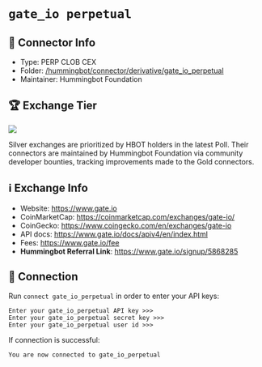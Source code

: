 # `gate_io perpetual`

## 📁 Connector Info

* Type: PERP CLOB CEX
* Folder: [/hummingbot/connector/derivative/gate_io_perpetual](https://github.com/hummingbot/hummingbot/tree/master/hummingbot/connector/derivative/gate_io_perpetual)
* Maintainer: Hummingbot Foundation

## 🏆 Exchange Tier

![](https://img.shields.io/static/v1?label=Hummingbot&message=SILVER&color=white)

Silver exchanges are prioritized by HBOT holders in the latest Poll. Their connectors are maintained by Hummingbot Foundation via community developer bounties, tracking improvements made to the Gold connectors.

## ℹ️ Exchange Info

* Website: https://www.gate.io
* CoinMarketCap: https://coinmarketcap.com/exchanges/gate-io/
* CoinGecko: https://www.coingecko.com/en/exchanges/gate-io
* API docs: <https://www.gate.io/docs/apiv4/en/index.html>
* Fees: <https://www.gate.io/fee>
* **Hummingbot Referral Link**: <https://www.gate.io/signup/5868285>

## 🔑 Connection

Run `connect gate_io_perpetual` in order to enter your API keys:

```
Enter your gate_io_perpetual API key >>>
Enter your gate_io_perpetual secret key >>>
Enter your gate_io_perpetual user id >>>
```

If connection is successful:

```
You are now connected to gate_io_perpetual
```
